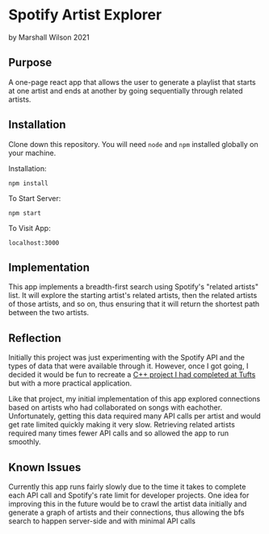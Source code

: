 # Spotify Artist Explorer
by Marshall Wilson 2021

## Purpose
A one-page react app that allows the user to generate a playlist that starts at one artist and ends at another by going sequentially through related artists. 

## Installation
Clone down this repository. You will need `node` and `npm` installed globally on your machine.  

Installation:

`npm install`  

To Start Server:

`npm start`  

To Visit App:

`localhost:3000`  

## Implementation
This app implements a breadth-first search using Spotify's "related artists" list. It will explore the starting artist's related artists, then the related artists of those artists, and so on, thus ensuring that it will return the shortest path between the two artists. 

## Reflection
Initially this project was just experimenting with the Spotify API and the types of data that were available through it. However, once I got going, I decided it would be fun to recreate a [C++ project I had completed at Tufts](https://github.com/Marshall-Wilson/collaboration-explorer) but with a more practical application. 

Like that project, my initial implementation of this app explored connections based on artists who had collaborated on songs with eachother. Unfortunately, getting this data required many API calls per artist and would get rate limited quickly making it very slow. Retrieving related artists required many times fewer API calls and so allowed the app to run smoothly. 

## Known Issues
Currently this app runs fairly slowly due to the time it takes to complete each API call and Spotify's rate limit for developer projects. One idea for improving this in the future would be to crawl the artist data initially and generate a graph of artists and their connections, thus allowing the bfs search to happen server-side and with minimal API calls 